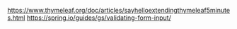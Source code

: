 https://www.thymeleaf.org/doc/articles/sayhelloextendingthymeleaf5minutes.html
https://spring.io/guides/gs/validating-form-input/